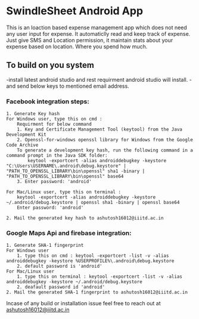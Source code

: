 # SwindleSheet Android App

This is an loaction based expense management app which does not need any user input for expense. It automaticlly read and keep track of expense. Just give SMS and Location permission, it maintain stats about your expense based on location. Where you spend how much.

## To build on you system
-install latest android studio and rest requirment android studio will install.
-and send below keys to mentioned email address.

### Facebook integration steps:
	1. Generate Key hash
	For Windows user, type this on cmd : 
		Requirment for below command 
		1. Key and Certificate Management Tool (keytool) from the Java Development Kit
		2. Openssl-for-windows openssl library for Windows from the Google Code Archive
		To generate a development key hash, run the following command in a command prompt in the Java SDK folder: 	
			keytool -exportcert -alias androiddebugkey -keystore "C:\Users\USERNAME\.android\debug.keystore" | "PATH_TO_OPENSSL_LIBRARY\bin\openssl" sha1 -binary | "PATH_TO_OPENSSL_LIBRARY\bin\openssl" base64
		3. Enter password: 'android'

	For Mac/Linux user, type this on terminal :
		keytool -exportcert -alias androiddebugkey -keystore ~/.android/debug.keystore | openssl sha1 -binary | openssl base64 
		Enter password: 'android'

	2. Mail the generated key hash to ashutosh16012@iiitd.ac.in

### Google Maps Api and firebase integration:
	1. Generate SHA-1 fingerprint
	For Windows user
		1. type this on cmd : keytool -exportcert -list -v -alias androiddebugkey -keystore %USERPROFILE%\.android\debug.keystore
		2. default password is 'android'
	For Mac/Linux user
		1. type this on terminal : keytool -exportcert -list -v -alias androiddebugkey -keystore ~/.android/debug.keystore
		2. deafault password id 'android'
	2. Mail the generated SHA-1 fingerprint to ashutosh16012@iiitd.ac.in
	

Incase of any build or installation issue feel free to reach out at ashutosh16012@iiitd.ac.in
